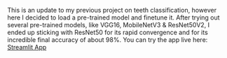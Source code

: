This is an update to my previous project on teeth classification, however here I decided to load a pre-trained model and finetune it.
After trying out several pre-trained models, like VGG16, MobileNetV3 & ResNet50V2, I ended up sticking with ResNet50 for its rapid convergence and for its incredible final accuracy of about 98%.
You can try the app live here: [Streamlit App](https://computer-visioncellula-tech-9udkuttwvgtbzftuvi59by.streamlit.app/)
